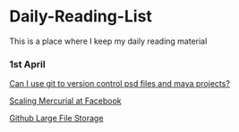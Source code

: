 # Daily-Reading-List
This is a place where I keep my daily reading material

### 1st April 
[Can I use git to version control psd files and maya projects?](https://superuser.com/questions/715690/can-i-use-git-to-version-control-psd-files-and-maya-projects)

[Scaling Mercurial at Facebook](https://engineering.fb.com/2014/01/07/core-infra/scaling-mercurial-at-facebook/)


[Github Large File Storage](https://docs.github.com/en/repositories/working-with-files/managing-large-files)

